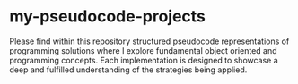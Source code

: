 # my-pseudocode-projects
Please find within this repository structured pseudocode representations of programming solutions where I explore fundamental object oriented and programming concepts. Each implementation is designed to showcase a deep and fulfilled understanding of the strategies being applied. 


